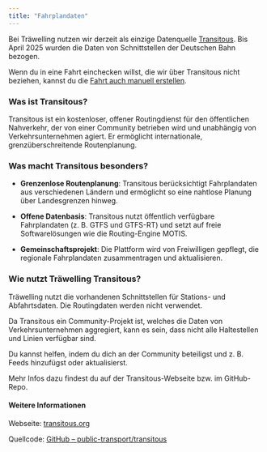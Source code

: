 ```yaml
---
title: "Fahrplandaten"
---
```


Bei Träwelling nutzen wir derzeit als einzige Datenquelle [Transitous](https://transitous.org/).
Bis April 2025 wurden die Daten von Schnittstellen der Deutschen Bahn bezogen.

Wenn du in eine Fahrt einchecken willst, die wir über Transitous nicht beziehen, kannst du
die [Fahrt auch manuell erstellen](/features/manual-trips).

### Was ist Transitous?

Transitous ist ein kostenloser, offener Routingdienst für den öffentlichen Nahverkehr, 
der von einer Community betrieben wird und unabhängig von Verkehrsunternehmen agiert.
Er ermöglicht internationale, grenzüberschreitende Routenplanung.

### Was macht Transitous besonders?

- **Grenzenlose Routenplanung**:
Transitous berücksichtigt Fahrplandaten aus verschiedenen Ländern und ermöglicht so eine nahtlose Planung über Landesgrenzen hinweg.

- **Offene Datenbasis**:
Transitous nutzt öffentlich verfügbare Fahrplandaten (z. B. GTFS und GTFS-RT) und setzt auf freie Softwarelösungen wie die Routing-Engine MOTIS.

- **Gemeinschaftsprojekt**:
Die Plattform wird von Freiwilligen gepflegt, die regionale Fahrplandaten zusammentragen und aktualisieren.

### Wie nutzt Träwelling Transitous?

Träwelling nutzt die vorhandenen Schnittstellen für Stations- und Abfahrtsdaten.
Die Routingdaten werden nicht verwendet.

Da Transitous ein Community-Projekt ist, welches die Daten von Verkehrsunternehmen aggregiert,
kann es sein, dass nicht alle Haltestellen und Linien verfügbar sind.

Du kannst helfen, indem du dich an der Community beteiligst und z. B. Feeds hinzufügst oder aktualisierst.

Mehr Infos dazu findest du auf der Transitous-Webseite bzw. im GitHub-Repo.

#### Weitere Informationen

Webseite: [transitous.org](https://transitous.org/)

Quellcode: [GitHub – public-transport/transitous](https://github.com/public-transport/transitous)